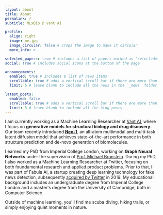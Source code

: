 ```yaml
---
layout: about
title: About
permalink: /
subtitle: MLxBio @ Vant AI

profile:
  align: right
  image: me.jpg
  image_circular: false # crops the image to make it circular
  more_info: >

selected_papers: true # includes a list of papers marked as "selected={true}"
social: true # includes social icons at the bottom of the page

announcements:
  enabled: true # includes a list of news items
  scrollable: true # adds a vertical scroll bar if there are more than 3 news items
  limit: 5 # leave blank to include all the news in the `_news` folder

latest_posts:
  enabled: false
  scrollable: true # adds a vertical scroll bar if there are more than 3 new posts items
  limit: 3 # leave blank to include all the blog posts
---
```


I am currently working as a Machine Learning Researcher at [Vant AI](https://www.vant.ai/), where I focus on **generative models for structural biology and drug discovery**. Our team recently introduced **[Neo-1](https://www.vant.ai/neo-1)**, an all-atom multimodal and multi-task latent diffusion model that achieves state-of-the-art performance in both structure prediction and de-novo generation of biomolecules.

I earned my PhD from Imperial College London, working on **Graph Neural Networks** under the supervision of [Prof. Michael Bronstein](https://en.wikipedia.org/wiki/Michael_Bronstein). During my PhD, I also worked as a Machine Learning Researcher at Twitter, focusing on both foundamental research and applied product problems. Prior to that, I was part of Fabula AI, a startup creating deep learning technology for fake news detection, subsequently [acquired by Twitter](https://techcrunch.com/2019/06/03/twitter-bags-deep-learning-talent-behind-london-startup-fabula-ai) in 2019. My educational background includes an undergraduate degree from Imperial College London and a master's degree from the University of Cambridge, both in Computer Science.

Outside of machine learning, you'll find me scuba diving, hiking trails, or simply enjoying quiet moments in nature.
